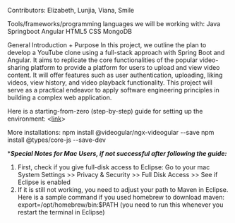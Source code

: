 Contributors: Elizabeth, Lunjia, Viana, Smile

Tools/frameworks/programming languages we will be working with:
Java
Springboot
Angular
HTML5
CSS
MongoDB

General Introduction + Purpose
In this project, we outline the plan to develop a YouTube clone using a full-stack approach with Spring Boot and Angular. It aims to replicate the core functionalities of the popular video-sharing platform to provide a platform for users to upload and view video content. It will offer features such as user authentication, uploading, liking videos, view history, and video playback functionality. This project will serve as a practical endeavor to apply software engineering principles in building a complex web application.

Here is a starting-from-zero (step-by-step) guide for setting up the environment:
<[link](https://docs.google.com/document/d/1TVaTBFVQtJHKZTTw3q-vi2qgYMym-LJ8ioOiuodDjOY/edit?usp=sharing)>

More installations:
npm install @videogular/ngx-videogular --save
npm install @types/core-js --save-dev

****Special Notes for Mac Users, if not successful after following the guide:***
1. First, check if you give full-disk access to Eclipse:
Go to your mac System Settings >> Privacy & Security >> Full Disk Access >> See if Eclipse is enabled
2. If it is still not working, you need to adjust your path to Maven in Eclipse.
Here is a sample command if you used homebrew to download maven: export=/opt/homebrew/bin:$PATH (you need to run this whenever you restart the terminal in Eclipse)
